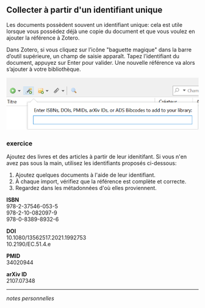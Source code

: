 ## Collecter à partir d'un identifiant unique

Les documents possèdent souvent un identifiant unique: cela est utile lorsque vous possédez déjà une copie du document et que vous voulez en ajouter la référence à Zotero.

Dans Zotero, si vous cliquez sur l’icône "baguette magique" dans la barre d’outil supérieure, un champ de saisie apparaît. Tapez l’identifiant du document, appuyez sur Enter pour valider. Une nouvelle référence va alors s’ajouter à votre bibliothèque.

![](img/collecter-identifiant.png)

### exercice

Ajoutez des livres et des articles à partir de leur idenitifant. Si vous n'en avez pas sous la main, utilisez les identifiants proposés ci-dessous:

1. Ajoutez quelques documents à l'aide de leur identifiant.
2. À chaque import, vérifiez que la référence est complète et correcte.
3. Regardez dans les métadonnées d'où elles proviennent.

**ISBN**   
978-2-37546-053-5   
978-2-10-082097-9   
978-0-8389-8932-6   

**DOI**   
10.1080/13562517.2021.1992753   
10.2190/EC.51.4.e   

**PMID**   
34020944   

**arXiv ID**   
2107.07348   

---

*notes personnelles*
